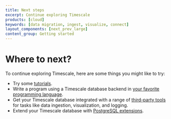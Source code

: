 ```yaml
---
title: Next steps
excerpt: Continue exploring Timescale
products: [cloud]
keywords: [data migration, ingest, visualize, connect]
layout_components: [next_prev_large]
content_group: Getting started
---
```


# Where to next?

To continue exploring Timescale, here are some things you might like to try:

*   Try some [tutorials][tutorials].
*   Write a program using a Timescale database backend in
    [your favorite programming language][connect-with-code].
*   Get your Timescale database integrated with a range of
    [third-party tools][integrations]
    for tasks like data ingestion, visualization, and logging.
*   Extend your Timescale database with [PostgreSQL extensions][extensions].

[connect-with-code]: /quick-start/:currentVersion:/
[integrations]: /use-timescale/:currentVersion:/integrations/
[extensions]: /use-timescale/:currentVersion:/extensions/
[tutorials]: /implement-use-cases/:currentVersion:/
